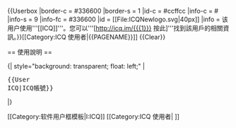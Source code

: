 {{Userbox
  |border-c = #336600
  |border-s = 1
  |id-c     = #ccffcc
  |info-c   = #
  |info-s   = 9
  |info-fc  = #336600
  |id       = [[File:ICQNewlogo.svg|40px]]
  |info     = 该用户使用'''[[ICQ]]'''。您可以'''[http://icq.im/{{{1}}} 按此]'''找到該用戶的相關資訊。}}<includeonly>[[Category:ICQ 使用者|{{PAGENAME}}]]</includeonly><noinclude>
{{Clear}}

== 使用說明 ==

{| style="background: transparent; float: left;"
|<pre>{{User ICQ|ICQ帳號}}</pre>
|}

[[Category:软件用户框模板|I:ICQ]]
[[Category:ICQ 使用者| ]]
</noinclude>